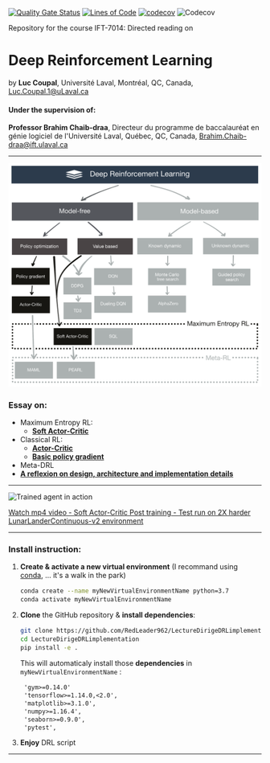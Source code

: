 [![Quality Gate Status](https://sonarcloud.io/api/project_badges/measure?project=RedLeader962_LectureDirigeDRLimplementation&metric=alert_status)](https://sonarcloud.io/dashboard?id=RedLeader962_LectureDirigeDRLimplementation)
[![Lines of Code](https://sonarcloud.io/api/project_badges/measure?project=RedLeader962_LectureDirigeDRLimplementation&metric=ncloc)](https://sonarcloud.io/dashboard?id=RedLeader962_LectureDirigeDRLimplementation)
[![codecov](https://codecov.io/gh/RedLeader962/LectureDirigeDRLimplementation/branch/master/graph/badge.svg)](https://codecov.io/gh/RedLeader962/LectureDirigeDRLimplementation)
![Codecov](https://img.shields.io/codecov/c/github/RedLeader962/LectureDirigeDRLimplementation)

Repository for the course IFT-7014: Directed reading on
# Deep Reinforcement Learning 

by **Luc Coupal**,
Université Laval,
Montréal, QC, Canada,
[Luc.Coupal.1@uLaval.ca](Luc.Coupal.1@uLaval.ca) 

#### Under the supervision of:

**Professor Brahim Chaib-draa**,
Directeur du programme de baccalauréat en génie logiciel de l'Université Laval,
Québec, QC, Canada,
[Brahim.Chaib-draa@ift.ulaval.ca](Brahim.Chaib-draa@ift.ulaval.ca)

---
![TaxonomyActorCritic](./visual/TaxonomyDRLgithub.png) 


### Essay on:
- Maximum Entropy RL:
  - **[Soft Actor-Critic](DRLimplementation/SoftActorCritic)**
- Classical RL:
  - **[Actor-Critic](DRLimplementation/ActorCritic)**
  - **[Basic policy gradient](DRLimplementation/BasicPolicyGradient)**
- Meta-DRL
- **[A reflexion on design, architecture and implementation details](https://github.com/RedLeader962/LectureDirigeDRLimplementation/raw/master/Reflexion_on_design_and_architecture_LucCoupal_v1-1.pdf)**

---

![Trained agent in action](video/SAC_video/SAC_gif/SAC_postTraining_testOnHardLunar540p24fps.gif)

[Watch mp4 video - Soft Actor-Critic Post training - Test run on 2X harder LunarLanderContinuous-v2 environment](video/SAC_video/SAC_postTraining_testOnHardLunar540p.mp4) 

---
    
### Install instruction:
1) **Create & activate a new virtual environment** (I recommand using [conda](https://www.anaconda.com/distribution/), ... it's a walk in the park)
    ```bash
    conda create --name myNewVirtualEnvironmentName python=3.7
    conda activate myNewVirtualEnvironmentName
    ```
2) **Clone** the GitHub repository & **install dependencies**:
    ```bash
    git clone https://github.com/RedLeader962/LectureDirigeDRLimplementation.git
    cd LectureDirigeDRLimplementation
    pip install -e .
    ```
    This will automaticaly install those **dependencies** in `myNewVirtualEnvironmentName` :

        'gym>=0.14.0'
        'tensorflow>=1.14.0,<2.0',
        'matplotlib>=3.1.0',
        'numpy>=1.16.4',
        'seaborn>=0.9.0',
        'pytest',
    
3) **Enjoy** DRL script

---

